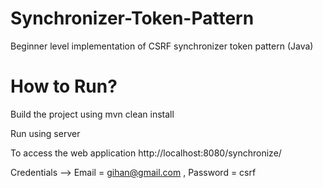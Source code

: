 # Synchronizer-Token-Pattern
Beginner level implementation of CSRF synchronizer token pattern (Java) 
# How to Run?
Build the project using mvn clean install

Run using server

To access the web application http://localhost:8080/synchronize/

Credentials --> Email = gihan@gmail.com , Password = csrf
